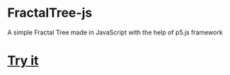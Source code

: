 # FractalTree-js

A simple Fractal Tree made in JavaScript with the help of p5.js framework

# [Try it](https://carloramponi.github.io/FractalTree-js/)
